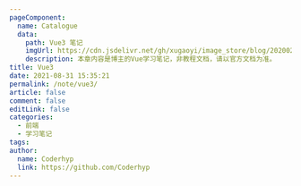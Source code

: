 ```yaml
---
pageComponent:
  name: Catalogue
  data:
    path: Vue3 笔记
    imgUrl: https://cdn.jsdelivr.net/gh/xugaoyi/image_store/blog/20200204143633.png
    description: 本章内容是博主的Vue学习笔记，非教程文档，请以官方文档为准。
title: Vue3
date: 2021-08-31 15:35:21
permalink: /note/vue3/
article: false
comment: false
editLink: false
categories:
  - 前端
  - 学习笔记
tags:
author:
  name: Coderhyp
  link: https://github.com/Coderhyp
---
```

